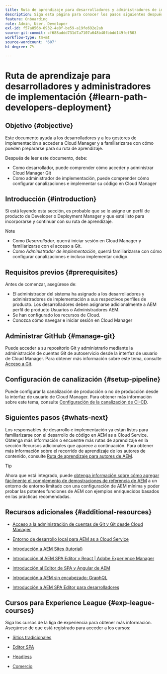 ```yaml
---
title: Ruta de aprendizaje para desarrolladores y administradores de implementación
description: Siga esta página para conocer los pasos siguientes después de obtener acceso, si es un desarrollador o un administrador de implementación
feature: Onboarding
role: Admin, User, Developer
exl-id: f57a856b-0932-4e8f-be59-a19fe692e2ab
source-git-commit: cf688addd731d7a7107a648b40fbbdd149fef503
workflow-type: tm+mt
source-wordcount: '607'
ht-degree: 7%

---
```


# Ruta de aprendizaje para desarrolladores y administradores de implementación {#learn-path-developers-deployment}

## Objetivo {#objective}

Este documento ayuda a los desarrolladores y a los gestores de implementación a acceder a Cloud Manager y a familiarizarse con cómo pueden prepararse para su ruta de aprendizaje.

Después de leer este documento, debe:

* Como desarrollador, puede comprender cómo acceder y administrar Cloud Manager Git
* Como administrador de implementación, puede comprender cómo configurar canalizaciones e implementar su código en Cloud Manager

## Introducción {#introduction}

Si está leyendo esta sección, es probable que se le asigne un perfil de producto de Developer o Deployment Manager y que esté listo para incorporarse y continuar con su ruta de aprendizaje.

>[!NOTE]
>* Como *Desarrollador*, querrá iniciar sesión en Cloud Manager y familiarizarse con el acceso a Git.
>* Como *Administrador de implementación*, querrá familiarizarse con cómo configurar canalizaciones e incluso implementar código.


## Requisitos previos {#prerequisites}

Antes de comenzar, asegúrese de:

* El administrador del sistema ha asignado a los desarrolladores y administradores de implementación a sus respectivos perfiles de producto. Los desarrolladores deben asignarse adicionalmente a AEM perfil de producto Usuarios o Administradores AEM.
* Se han configurado los recursos de Cloud.
* Conozca cómo navegar e iniciar sesión en Cloud Manager

## Administrar GitHub {#manage-git}

Puede acceder a su repositorio Git y administrarlo mediante la administración de cuentas Git de autoservicio desde la interfaz de usuario de Cloud Manager.
Para obtener más información sobre este tema, consulte [Acceso a Git](https://experienceleague.adobe.com/docs/experience-manager-cloud-service/implementing/managing-code/accessing-git.html?lang=en).

## Configuración de canalización {#setup-pipeline}

Puede configurar la canalización de producción o no de producción desde la interfaz de usuario de Cloud Manager.
Para obtener más información sobre este tema, consulte [Configuración de la canalización de CI-CD](https://experienceleague.adobe.com/docs/experience-manager-cloud-service/implementing/using-cloud-manager/configure-pipeline.html?lang=en).

## Siguientes pasos {#whats-next}

Los responsables de desarrollo e implementación ya están listos para familiarizarse con el desarrollo de código en AEM as a Cloud Service. Obtenga más información o encuentre más rutas de aprendizaje en la sección Recursos adicionales que aparece a continuación. Para obtener más información sobre el recorrido de aprendizaje de los autores de contenido, consulte [Ruta de aprendizaje para autores de AEM](/help/journey-onboarding/sysadmin/learning-path-aem-users.md).

>[!TIP]
>
>Ahora que está integrado, puede [obtenga información sobre cómo agregar fácilmente el complemento de demostraciones de referencia de AEM](/help/journey-sites/demos-add-on/overview.md) a un entorno de entorno limitado con una configuración de AEM mínima y poder probar las potentes funciones de AEM con ejemplos enriquecidos basados en las prácticas recomendadas.

## Recursos adicionales {#additional-resources}

* [Acceso a la administración de cuentas de Git y Git desde Cloud Manager](https://experienceleague.adobe.com/docs/experience-manager-cloud-service/implementing/managing-code/accessing-git.html?lang=en)

* [Entorno de desarrollo local para AEM as a Cloud Service](https://experienceleague.adobe.com/docs/experience-manager-learn/cloud-service/local-development-environment-set-up/overview.html?lang=es)

* [Introducción a AEM Sites (tutorial)](https://experienceleague.adobe.com/docs/experience-manager-learn/getting-started-wknd-tutorial-develop/overview.html?lang=es)

* [Introducción al AEM SPA Editor y React | Adobe Experience Manager](https://experienceleague.adobe.com/docs/experience-manager-learn/getting-started-with-aem-headless/spa-editor/react/overview.html?lang=en)

* [Introducción al Editor de SPA y Angular de AEM](https://experienceleague.adobe.com/docs/experience-manager-learn/getting-started-with-aem-headless/spa-editor/angular/overview.html?lang=en)

* [Introducción a AEM sin encabezado: GraphQL](https://experienceleague.adobe.com/docs/experience-manager-learn/getting-started-with-aem-headless/graphql/overview.html?lang=en)

* [Introducción a AEM SPA Editor para desarrolladores](https://experienceleague.adobe.com/?Solution=Experience+Manager&amp;Solution=Experience+Manager+Sites&amp;Solution=Experience+Manager+Forms&amp;Solution=Experience+Manager+Screens#courses)

## Cursos para Experience League {#exp-league-courses}

Siga los cursos de la liga de experiencia para obtener más información. Asegúrese de que está registrado para acceder a los cursos:

* [Sitios tradicionales](https://experienceleague.adobe.com/?Solution=Experience+Manager&amp;Solution=Experience+Manager+Sites&amp;Solution=Experience+Manager+Forms&amp;Solution=Experience+Manager+Screens#courses)

* [Editor SPA](https://experienceleague.adobe.com/?Solution=Experience+Manager&amp;Solution=Experience+Manager+Sites&amp;Solution=Experience+Manager+Forms&amp;Solution=Experience+Manager+Screens#courses)

* [Headless](https://experienceleague.adobe.com/?Solution=Experience+Manager&amp;Solution=Experience+Manager+Sites&amp;Solution=Experience+Manager+Forms&amp;Solution=Experience+Manager+Screens#courses)

* [Comercio](https://experienceleague.adobe.com/?Solution=Experience+Manager&amp;Solution=Experience+Manager+Sites&amp;Solution=Experience+Manager+Forms&amp;Solution=Experience+Manager+Screens#courses)
